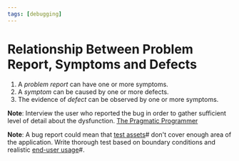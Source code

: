 ```yaml
---
tags: [debugging]
---
```


# Relationship Between Problem Report, Symptoms and Defects

1. A *problem report* can have one or more symptoms.
2. A *symptom* can be caused by one or more defects.
3. The evidence of *defect* can be observed by one or more symptoms.

**Note**: Interview the user who reported the bug in order to gather sufficient
level of detail about the dysfunction.
[The Pragmatic Programmer](lit/@Hunt1999.md)

**Note**: A bug report could mean that [test assets](202206201159.md)# don't
cover enough area of the application. Write thorough test based on boundary
conditions and realistic [end-user usage](202206201428.md)#.
